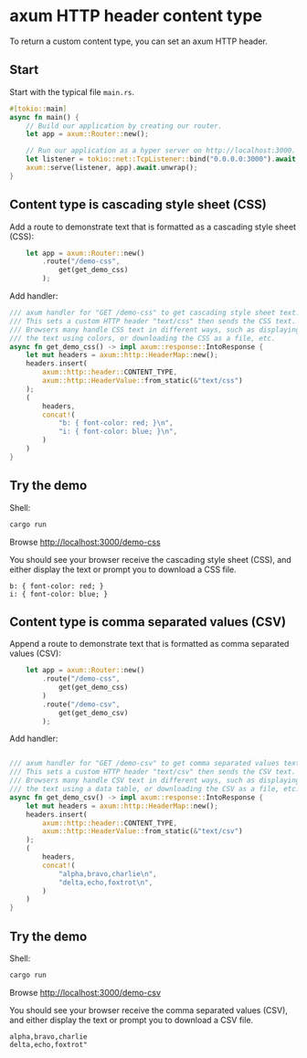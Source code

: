 # axum HTTP header content type

To return a custom content type, you can set an axum HTTP header.

## Start

Start with the typical file `main.rs`.

```rust
#[tokio::main]
async fn main() {
    // Build our application by creating our router.
    let app = axum::Router::new();

    // Run our application as a hyper server on http://localhost:3000.
    let listener = tokio::net::TcpListener::bind("0.0.0.0:3000").await.unwrap();
    axum::serve(listener, app).await.unwrap();
}
```

## Content type is cascading style sheet (CSS)

Add a route to demonstrate text that is formatted as a cascading style sheet (CSS):

```rust
    let app = axum::Router::new()
        .route("/demo-css",
            get(get_demo_css)
        );
```

Add handler:

```rust
/// axum handler for "GET /demo-css" to get cascading style sheet text.
/// This sets a custom HTTP header "text/css" then sends the CSS text.
/// Browsers many handle CSS text in different ways, such as displaying
/// the text using colors, or downloading the CSS as a file, etc.
async fn get_demo_css() -> impl axum::response::IntoResponse {
    let mut headers = axum::http::HeaderMap::new();
    headers.insert(
        axum::http::header::CONTENT_TYPE,
        axum::http::HeaderValue::from_static(&"text/css")
    );
    (
        headers,
        concat!(
            "b: { font-color: red; }\n",
            "i: { font-color: blue; }\n",
        )
    )
}
```

## Try the demo

Shell:

```sh
cargo run
```

Browse <http://localhost:3000/demo-css>

You should see your browser receive the cascading style sheet (CSS),
and either display the text or prompt you to download a CSS file.

```text
b: { font-color: red; }
i: { font-color: blue; }
```

## Content type is comma separated values (CSV)

Append a route to demonstrate text that is formatted as comma separated values (CSV):

```rust
    let app = axum::Router::new()
        .route("/demo-css",
            get(get_demo_css)
        )
        .route("/demo-csv",
            get(get_demo_csv)
        );
```

Add handler:

```rust

/// axum handler for "GET /demo-csv" to get comma separated values text.
/// This sets a custom HTTP header "text/csv" then sends the CSV text.
/// Browsers many handle CSV text in different ways, such as displaying
/// the text using a data table, or downloading the CSV as a file, etc.
async fn get_demo_csv() -> impl axum::response::IntoResponse {
    let mut headers = axum::http::HeaderMap::new();
    headers.insert(
        axum::http::header::CONTENT_TYPE,
        axum::http::HeaderValue::from_static(&"text/csv")
    );
    (
        headers,
        concat!(
            "alpha,bravo,charlie\n",
            "delta,echo,foxtrot\n",
        )
    )
}
```

## Try the demo

Shell:

```sh
cargo run
```

Browse <http://localhost:3000/demo-csv>

You should see your browser receive the comma separated values (CSV),
and either display the text or prompt you to download a CSV file.

```text
alpha,bravo,charlie
delta,echo,foxtrot"
```
